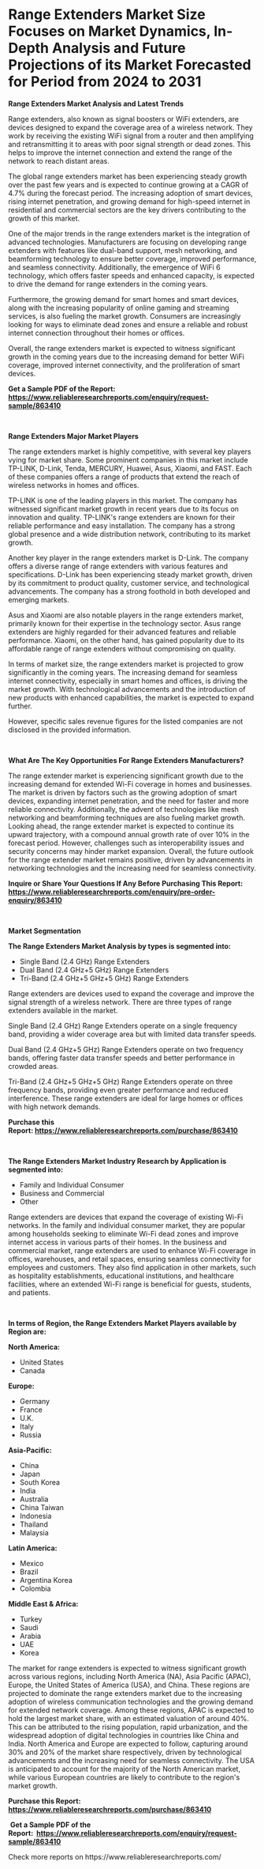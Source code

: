<p><h1>Range Extenders Market Size Focuses on Market Dynamics, In-Depth Analysis and Future Projections of its Market Forecasted for Period from 2024 to 2031</h1></p><p><strong>Range Extenders Market Analysis and Latest Trends</strong></p>
<p><p>Range extenders, also known as signal boosters or WiFi extenders, are devices designed to expand the coverage area of a wireless network. They work by receiving the existing WiFi signal from a router and then amplifying and retransmitting it to areas with poor signal strength or dead zones. This helps to improve the internet connection and extend the range of the network to reach distant areas.</p><p>The global range extenders market has been experiencing steady growth over the past few years and is expected to continue growing at a CAGR of 4.7% during the forecast period. The increasing adoption of smart devices, rising internet penetration, and growing demand for high-speed internet in residential and commercial sectors are the key drivers contributing to the growth of this market.</p><p>One of the major trends in the range extenders market is the integration of advanced technologies. Manufacturers are focusing on developing range extenders with features like dual-band support, mesh networking, and beamforming technology to ensure better coverage, improved performance, and seamless connectivity. Additionally, the emergence of WiFi 6 technology, which offers faster speeds and enhanced capacity, is expected to drive the demand for range extenders in the coming years.</p><p>Furthermore, the growing demand for smart homes and smart devices, along with the increasing popularity of online gaming and streaming services, is also fueling the market growth. Consumers are increasingly looking for ways to eliminate dead zones and ensure a reliable and robust internet connection throughout their homes or offices.</p><p>Overall, the range extenders market is expected to witness significant growth in the coming years due to the increasing demand for better WiFi coverage, improved internet connectivity, and the proliferation of smart devices.</p></p>
<p><strong>Get a Sample PDF of the Report:&nbsp; <a href="https://www.reliableresearchreports.com/enquiry/request-sample/863410">https://www.reliableresearchreports.com/enquiry/request-sample/863410</a></strong></p>
<p>&nbsp;</p>
<p><strong>Range Extenders Major Market Players</strong></p>
<p><p>The range extenders market is highly competitive, with several key players vying for market share. Some prominent companies in this market include TP-LINK, D-Link, Tenda, MERCURY, Huawei, Asus, Xiaomi, and FAST. Each of these companies offers a range of products that extend the reach of wireless networks in homes and offices.</p><p>TP-LINK is one of the leading players in this market. The company has witnessed significant market growth in recent years due to its focus on innovation and quality. TP-LINK's range extenders are known for their reliable performance and easy installation. The company has a strong global presence and a wide distribution network, contributing to its market growth.</p><p>Another key player in the range extenders market is D-Link. The company offers a diverse range of range extenders with various features and specifications. D-Link has been experiencing steady market growth, driven by its commitment to product quality, customer service, and technological advancements. The company has a strong foothold in both developed and emerging markets.</p><p>Asus and Xiaomi are also notable players in the range extenders market, primarily known for their expertise in the technology sector. Asus range extenders are highly regarded for their advanced features and reliable performance. Xiaomi, on the other hand, has gained popularity due to its affordable range of range extenders without compromising on quality.</p><p>In terms of market size, the range extenders market is projected to grow significantly in the coming years. The increasing demand for seamless internet connectivity, especially in smart homes and offices, is driving the market growth. With technological advancements and the introduction of new products with enhanced capabilities, the market is expected to expand further.</p><p>However, specific sales revenue figures for the listed companies are not disclosed in the provided information.</p></p>
<p>&nbsp;</p>
<p><strong>What Are The Key Opportunities For Range Extenders Manufacturers?</strong></p>
<p><p>The range extender market is experiencing significant growth due to the increasing demand for extended Wi-Fi coverage in homes and businesses. The market is driven by factors such as the growing adoption of smart devices, expanding internet penetration, and the need for faster and more reliable connectivity. Additionally, the advent of technologies like mesh networking and beamforming techniques are also fueling market growth. Looking ahead, the range extender market is expected to continue its upward trajectory, with a compound annual growth rate of over 10% in the forecast period. However, challenges such as interoperability issues and security concerns may hinder market expansion. Overall, the future outlook for the range extender market remains positive, driven by advancements in networking technologies and the increasing need for seamless connectivity.</p></p>
<p><strong>Inquire or Share Your Questions If Any Before Purchasing This Report: <a href="https://www.reliableresearchreports.com/enquiry/pre-order-enquiry/863410">https://www.reliableresearchreports.com/enquiry/pre-order-enquiry/863410</a></strong></p>
<p>&nbsp;</p>
<p><strong>Market Segmentation</strong></p>
<p><strong>The Range Extenders Market Analysis by types is segmented into:</strong></p>
<p><ul><li>Single Band (2.4 GHz) Range Extenders</li><li>Dual Band (2.4 GHz+5 GHz) Range Extenders</li><li>Tri-Band (2.4 GHz+5 GHz+5 GHz) Range Extenders</li></ul></p>
<p><p>Range extenders are devices used to expand the coverage and improve the signal strength of a wireless network. There are three types of range extenders available in the market. </p><p>Single Band (2.4 GHz) Range Extenders operate on a single frequency band, providing a wider coverage area but with limited data transfer speeds. </p><p>Dual Band (2.4 GHz+5 GHz) Range Extenders operate on two frequency bands, offering faster data transfer speeds and better performance in crowded areas. </p><p>Tri-Band (2.4 GHz+5 GHz+5 GHz) Range Extenders operate on three frequency bands, providing even greater performance and reduced interference. These range extenders are ideal for large homes or offices with high network demands.</p></p>
<p><strong>Purchase this Report:&nbsp;<a href="https://www.reliableresearchreports.com/purchase/863410">https://www.reliableresearchreports.com/purchase/863410</a></strong></p>
<p>&nbsp;</p>
<p><strong>The Range Extenders Market Industry Research by Application is segmented into:</strong></p>
<p><ul><li>Family and Individual Consumer</li><li>Business and Commercial</li><li>Other</li></ul></p>
<p><p>Range extenders are devices that expand the coverage of existing Wi-Fi networks. In the family and individual consumer market, they are popular among households seeking to eliminate Wi-Fi dead zones and improve internet access in various parts of their homes. In the business and commercial market, range extenders are used to enhance Wi-Fi coverage in offices, warehouses, and retail spaces, ensuring seamless connectivity for employees and customers. They also find application in other markets, such as hospitality establishments, educational institutions, and healthcare facilities, where an extended Wi-Fi range is beneficial for guests, students, and patients.</p></p>
<p>&nbsp;</p>
<p><strong>In terms of Region, the Range Extenders Market Players available by Region are:</strong></p>
<p>
    <p> <strong> North America: </strong>
        <ul>
            <li>United States</li>
            <li>Canada</li>
        </ul>
        </p> 
    <p> <strong> Europe: </strong>
        <ul>
            <li>Germany</li>
            <li>France</li>
            <li>U.K.</li>
            <li>Italy</li>
            <li>Russia</li>
        </ul>
        </p> 
    <p> <strong> Asia-Pacific: </strong>
        <ul>
            <li>China</li>
            <li>Japan</li>
            <li>South Korea</li>
            <li>India</li>
            <li>Australia</li>
            <li>China Taiwan</li>
            <li>Indonesia</li>
            <li>Thailand</li>
            <li>Malaysia</li>
        </ul>
        </p> 
    <p> <strong> Latin America: </strong>
        <ul>
            <li>Mexico</li>
            <li>Brazil</li>
            <li>Argentina Korea</li>
            <li>Colombia</li>
        </ul>
        </p> 
    <p> <strong> Middle East & Africa: </strong>
        <ul>
            <li>Turkey</li>
            <li>Saudi</li>
            <li>Arabia</li>
            <li>UAE</li>
            <li>Korea</li>
        </ul>
    </p>
    </p>
<p><p>The market for range extenders is expected to witness significant growth across various regions, including North America (NA), Asia Pacific (APAC), Europe, the United States of America (USA), and China. These regions are projected to dominate the range extenders market due to the increasing adoption of wireless communication technologies and the growing demand for extended network coverage. Among these regions, APAC is expected to hold the largest market share, with an estimated valuation of around 40%. This can be attributed to the rising population, rapid urbanization, and the widespread adoption of digital technologies in countries like China and India. North America and Europe are expected to follow, capturing around 30% and 20% of the market share respectively, driven by technological advancements and the increasing need for seamless connectivity. The USA is anticipated to account for the majority of the North American market, while various European countries are likely to contribute to the region's market growth.</p></p>
<p><strong>Purchase this Report: <a href="https://www.reliableresearchreports.com/purchase/863410">https://www.reliableresearchreports.com/purchase/863410</a></strong></p>
<p>&nbsp;<strong>Get a Sample PDF of the Report:&nbsp;&nbsp;<a href="https://www.reliableresearchreports.com/enquiry/request-sample/863410">https://www.reliableresearchreports.com/enquiry/request-sample/863410</a></strong></p>
<p><strong></strong></p>
<p>Check more reports on https://www.reliableresearchreports.com/</p>